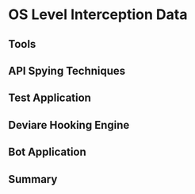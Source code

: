 # OS Level Interception Data

## Tools

## API Spying Techniques

## Test Application

## Deviare Hooking Engine

## Bot Application

## Summary